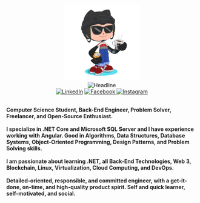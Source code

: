 <div>
    <div align=center>
        <img src="https://raw.githubusercontent.com/AhmedFathyDev/AhmedFathyDev/main/GitHub.png" alt="GitHub Octocat Drinking a Cup of Coffee" height="200">
    </div>
    <div align=center>
        <img src="https://readme-typing-svg.herokuapp.com?color=%236FDA44&size=32&center=true&vCenter=true&width=600&height=50&lines=Hi+there+I'm+Abdelrahman;Software+Engineer;Back-End+Developer" alt="Headline" />
    </div>
    <div align=center>
        <a href="https://www.linkedin.com/in/abdelrahman-elalfy-6798ab266/"><img src="https://img.shields.io/badge/Linkedin-0077b5?style=flat&logo=linkedin" alt="LinkedIn" /></a>
        <a href="https://www.facebook.com/Abdelrahman.elalfy.898">
            <img src="https://img.shields.io/badge/Facebook-1877F2?style=flat&logo=facebook" alt="Facebook" />
        </a>
        <a href="https://www.instagram.com/abdelrahman_el.alfy/">
            <img src="https://img.shields.io/badge/Instagram-E4405F?style=flat&logo=instagram" alt="Instagram" />
        </a>
            <div align=left>
        <br>
        <p>
            <strong>
                Computer Science Student, Back-End Engineer, Problem Solver, Freelancer, and Open-Source Enthusiast.<br><br>
                I specialize in .NET Core and Microsoft SQL Server and I have experience working with Angular. Good in Algorithms, Data Structures, Database Systems, Object-Oriented Programming, Design Patterns, and Problem Solving skills.<br><br>
                I am passionate about learning .NET, all Back-End Technologies, Web 3, Blockchain, Linux, Virtualization, Cloud Computing, and DevOps.<br><br>
                Detailed-oriented, responsible, and committed engineer, with a get-it-done, on-time, and high-quality product spirit. Self and quick learner, self-motivated, and social.
            </strong>
        </p>
</div>
</div>
